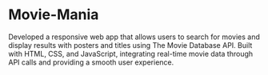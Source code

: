 # Movie-Mania
Developed a responsive web app that allows users to search for movies and display results with posters  and titles using The Movie Database API. Built with HTML, CSS, and JavaScript, integrating real-time  movie data through API calls and providing a smooth user experience.
